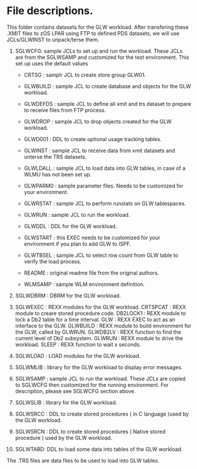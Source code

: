 # File descriptions.

This folder contains datasets for the GLW workload. After transfering these .XMIT files to zOS LPAR using FTP to defined PDS datasets, we will use JCLs/GLWINST to unpack/terse them. 

1. SGLWCFG:  sample JCLs to set up and run the workload. These JCLs are from the SGLWSAMP and customized for the test environment. This set up uses the default values

	* CRTSG : samplr JCL to create store group GLW01.   
	
	* GLWBUILD  : sample JCL to create database and objects for the GLW workload.   
	
	* GLWDEFDS  : sample JCL to define all xmit and trs dataset to prepare to receive files from FTP process.
	
	* GLWDROP   : sample JCL to drop objects created for the GLW workload.
	
	* GLWD001   : DDL to create optional usage tracking tables.
	
	* GLWINST   : sample JCL to receive data from xmit datasets and unterse the TRS datasets.   
	
	* GLWLDALL  : sample JCL to load data into GLW tables, in case of a WLMU has not been set up.
	
	* GLWPARM0  : sample parameter files. Needs to be customized for your environment.
	
	* GLWRSTAT  : sample JCL to perform runstats on GLW tablespaces.
	
	* GLWRUN    : sample JCL to run the workload.
	
	* GLWDDL    : DDL for the GLW workload.   
	
	* GLWSTART  : this EXEC needs to be customized for your environment if you plan to add GLW to ISPF.
	
	* GLWTBSEL  : sample JCL to select row count from GLW table to verify the load process.
	
	* README    : original readme file from the original authors.
	
	* WLMSAMP   : sample WLM environment definition.
	
2. 	SGLWDBRM : DBRM  for the GLW workload.

3. SGLWEXEC : REXX modules for the GLW workload. 
	CRTSPCAT  : REXX module to creare stored procedure code.
	DB2LOCK1  : REXX module to lock a Db2 table for a time interval.
	GLW       : REXX EXEC to act as an interface to the GLW.
	GLWBUILD  : REXX module to build environment for the GLW, called by GLWRUN.
	GLWDB2LV  : REXX function to find the current level of Db2 subsystem.
	GLWRUN    : REXX module to drive the workload.
	SLEEP     : REXX function to wait x seconds.
	
4. SGLWLOAD : LOAD modules for the GLW workload.

5. SGLWMLIB : library for the GLW workload to display error messages.

6. SGLWSAMP : sample JCL to run the workload. These JCLs are copied to SGLWCFG  then customized for the running environment. For description, please see SGLWCFG section above.

7. SGLWSLIB : library for the GLW workload.

8. SGLWSRCC : DDL to create stored procedures ( in C language )used by the GLW workload.

9. SGLWSRCN : DDL to create stored procedures ( Native stored procedure ) used by the GLW workload.

10. SGLWTABD: DDL to load some data into tables of the GLW workload.


The .TRS files are data files  to be used to load into GLW tables.
